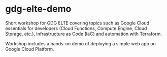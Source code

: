 # gdg-elte-demo
Short workshop for GDG ELTE covering topics such as Google Cloud essentials for developers (Cloud Functions, Compute Engine, Cloud Storage, etc.), Infrastructure as Code (IaC) and automation with Terraform. 

Workshop includes a hands-on demo of deploying a simple web app on Google Cloud Platform.

